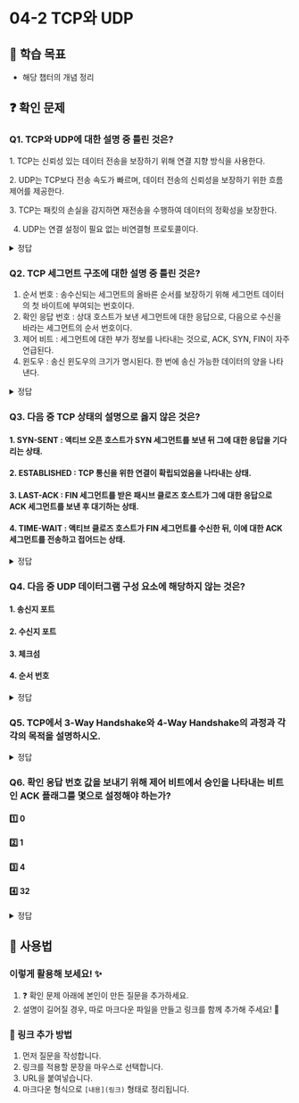# 04-2 TCP와 UDP

## 📌 학습 목표
- 해당 챕터의 개념 정리

## ❓ 확인 문제

### Q1. TCP와 UDP에 대한 설명 중 틀린 것은?

1️. TCP는 신뢰성 있는 데이터 전송을 보장하기 위해 연결 지향 방식을 사용한다.

2️. UDP는 TCP보다 전송 속도가 빠르며, 데이터 전송의 신뢰성을 보장하기 위한 흐름 제어를 제공한다.

3️. TCP는 패킷의 손실을 감지하면 재전송을 수행하여 데이터의 정확성을 보장한다.

4. UDP는 연결 설정이 필요 없는 비연결형 프로토콜이다.

<details>
<summary>정답</summary>

- **2. UDP는 TCP보다 전송 속도가 빠르며, 데이터 전송의 신뢰성을 보장하기 위한 흐름 제어를 제공한다. X**   
  - UDP는 빠른 데이터 전송이 가능하지만 흐름 제어나 오류 제어 기능이 없어 신뢰성을 보장하지 않습니다.

**[해설]**

- **1️. TCP는 신뢰성 있는 데이터 전송을 보장하기 위해 연결 지향 방식을 사용한다. O**   
  -  TCP는 연결을 설정한 후 데이터를 주고받는 연결 지향 프로토콜입니다.


- **3. TCP는 패킷의 손실을 감지하면 재전송을 수행하여 데이터의 정확성을 보장한다. O**   
  - TCP는 패킷이 손실될 경우 재전송을 수행하여 데이터의 정확성을 유지합니다.
  

- **4. UDP는 연결 설정이 필요 없는 비연결형 프로토콜이다. O** 
  - UDP는 비연결형 프로토콜로, 데이터 전송 전에 별도의 연결 설정 과정이 필요 없습니다.
  
---

</details> 

### Q2. TCP 세그먼트 구조에 대한 설명 중 틀린 것은?

1. 순서 번호 : 송수신되는 세그먼트의 올바른 순서를 보장하기 위해 세그먼트 데이터의 첫 바이트에 부여되는 번호이다. 
2. 확인 응답 번호 : 상대 호스트가 보낸 세그먼트에 대한 응답으로, 다음으로 수신을 바라는 세그먼트의 순서 번호이다.
3. 제어 비트 : 세그먼트에 대한 부가 정보를 나타내는 것으로, ACK, SYN, FIN이 자주 언급된다.
4. 윈도우 : 송신 윈도우의 크기가 명시된다. 한 번에 송신 가능한 데이터의 양을 나타낸다.

<details>
<summary>정답</summary>

- **4. 윈도우 : 송신 윈도우의 크기가 명시된다. 한 번에 송신 가능한 데이터의 양을 나타낸다.. X**   

**[해설]**

윈도우는, 엄밀히 말하면, 수신 윈도우의 크기이다. 수신 호스트에서 한 번에 수신가능한 데이터의 양을 나타낸 필드이다.
  
---

</details> 

### Q3. 다음 중 TCP 상태의 설명으로 옳지 않은 것은?

#### 1. SYN-SENT : 액티브 오픈 호스트가 SYN 세그먼트를 보낸 뒤 그에 대한 응답을 기다리는 상태.
#### 2. ESTABLISHED : TCP 통신을 위한 연결이 확립되었음을 나타내는 상태.
#### 3. LAST-ACK : FIN 세그먼트를 받은 패시브 클로즈 호스트가 그에 대한 응답으로 ACK 세그먼트를 보낸 후 대기하는 상태.
#### 4. TIME-WAIT : 액티브 클로즈 호스트가 FIN 세그먼트를 수신한 뒤, 이에 대한 ACK 세그먼트를 전송하고 접어드는 상태.

<details>
<summary>정답</summary>

#### 3. LAST-ACK : FIN 세그먼트를 받은 패시브 클로즈 호스트가 그에 대한 응답으로 ACK 세그먼트를 보낸 후 대기하는 상태.
- 해당 설명은 CLOSE-WAIT 상태를 의미합니다. 
- CLOSE-WAIT : 액티브 클로즈 호스트로부터 종료 요청인 FIN 세그먼트를 받은 패시브 클로즈 호스트가 그에 대한 응답으로 ACK 세그먼트를 보낸 후 대기하는 상태.
- LAST-ACK : CLOSE-WAIT 상태에서 FIN 세그먼트를 전송한 뒤 이에 대한 ACK 세그먼트를 기다리는 상태.

---

</details>

### Q4. 다음 중 UDP 데이터그램 구성 요소에 해당하지 않는 것은?

#### 1. 송신지 포트

#### 2. 수신지 포트

#### 3. 체크섬

#### 4. 순서 번호

<details>
<summary>정답</summary>

#### 4. 순서 번호
- 순서 번호는 TCP 세그먼트의 구성 요소입니다.
- 송신지 포트 : 송신지의 포트 번호가 명시되는 필드
- 수신지 포트 : 수신지의 포트 번호가 명시되는 필드
- 체크섬 : 데이터그램 전송 과정에서 오류가 발생했는지 검사하기 위한 필드
- 순서 번호 : 송수신되는 세그먼트의 올바른 순서를 보장하기 위해 세그먼트 데이터의 첫 바이트에 부여되는 번호

---

</details>

### Q5. TCP에서 3-Way Handshake와 4-Way Handshake의 과정과 각각의 목적을 설명하시오.

<details>
<summary>정답</summary>

1. **3-Way Handshake (TCP 연결 설정 과정)**

* 목적: 신뢰성 있는 연결 수립(Connection Establishment)
* 과정:<br>
  1️⃣ SYN (Client → Server): 연결 요청<br>
  2️⃣ SYN-ACK (Server → Client): 연결 요청 수락 및 응답<br>
  3️⃣ ACK (Client → Server): 연결 완료<br>

2. **4-Way Handshake (TCP 연결 해제 과정)**

* 목적: 안전한 연결 종료(Connection Termination)
* 과정:<br>
  1️⃣ FIN (Client → Server): 연결 종료 요청<br>
  2️⃣ ACK (Server → Client): 종료 요청 확인<br>
  3️⃣ FIN (Server → Client): 서버도 연결 종료 요청<br>
  4️⃣ ACK (Client → Server): 연결 해제 완료<br>
---

</details>


### Q6. 확인 응답 번호 값을 보내기 위해 제어 비트에서 승인을 나타내는 비트인 ACK 플래그를 몇으로 설정해야 하는가?

#### 1️⃣ 0
#### 2️⃣ 1
#### 3️⃣ 4
#### 4️⃣ 32

<details>
<summary>정답</summary>

#### 2️⃣ 1: 확인 응답 번호 값을 보내기 위해서는 제어 비트에서 승인을 나타내는 비트인 ACK 플래그 1로 설정
    
- 확인 응답 번호 값을 보내는 과정
    - 호스트가 순서 번호가 8000인 세그먼트를 수신하고, 다음으로 8001번 세그먼트를 받으려고 하면, 해당 호스트는 ACK 플래그를 1로 설정하고 확인 응답 번호로 8001을 명시한 세그먼트를 전송함.
    
---

</details>

## 📝 사용법  
### 이렇게 활용해 보세요! ✨  
1. ❓ 확인 문제 아래에 본인이 만든 질문을 추가하세요.  
2. 설명이 길어질 경우, 따로 마크다운 파일을 만들고 링크를 함께 추가해 주세요! 🔗  

### 🔗 링크 추가 방법  
1. 먼저 질문을 작성합니다.  
2. 링크를 적용할 문장을 마우스로 선택합니다.  
3. URL을 붙여넣습니다.  
4. 마크다운 형식으로 `[내용](링크)` 형태로 정리됩니다.  
